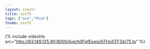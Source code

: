 ```yaml
--- 
layout: sieutv
title: osn75
tags: ["osn","Phim"]
thumb: osn75
---
```

{% include videohls src="http://83.149.125.90:8000/live/h0FpfEsesi/hTHo1iTF34/75.ts" %}
